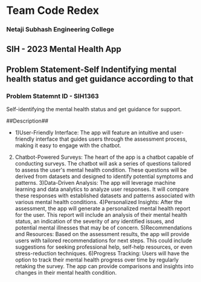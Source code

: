 # Team Code Redex

### Netaji Subhash Engineering College


## SIH - 2023 Mental Health App
## Problem Statement-Self Indentifying mental health status and get guidance according to that

### Problem Statemnt ID - SIH1363
Self-identifying the mental health status and get guidance for support.

##Description##
* 1)User-Friendly Interface: The app will feature an intuitive and user-friendly interface that guides users through the assessment process, making it easy to engage with the chatbot. 
2) Chatbot-Powered Surveys: The heart of the app is a chatbot capable of conducting surveys. The chatbot will ask a series of questions tailored to assess the user's mental health condition. These questions will be derived from datasets and designed to identify potential symptoms and patterns.
3)Data-Driven Analysis: The app will leverage machine learning and data analytics to analyze user responses. It will compare these responses with established datasets and patterns associated with various mental health conditions.
4)Personalized Insights: After the assessment, the app will generate a personalized mental health report for the user. This report will include an analysis of their mental health status, an indication of the severity of any identified issues, and potential mental illnesses that may be of concern.
5)Recommendations and Resources: Based on the assessment results, the app will provide users with tailored recommendations for next steps. This could include suggestions for seeking professional help, self-help resources, or even stress-reduction techniques.
6)Progress Tracking: Users will have the option to track their mental health progress over time by regularly retaking the survey. The app can provide comparisons and insights into changes in their mental health condition.
